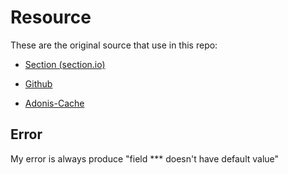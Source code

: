 # Resource

These are the original source that use in this repo:

- [Section (section.io)](https://www.section.io/engineering-education/build-a-restful-api-with-adonisjs/)
- [Github](https://github.com/Kaperskyguru/adonisjs-forum-api/blob/main/app/Controllers/Http/ForumsController.ts)

- [Adonis-Cache](https://github.com/Kaperskyguru/adonis-cache)

## Error

My error is always produce "field *** doesn't have default value"
